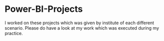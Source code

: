 # Power-BI-Projects
I worked on these projects which was given by institute of each different scenario. Please do have a look at my work which was executed during my practice.
